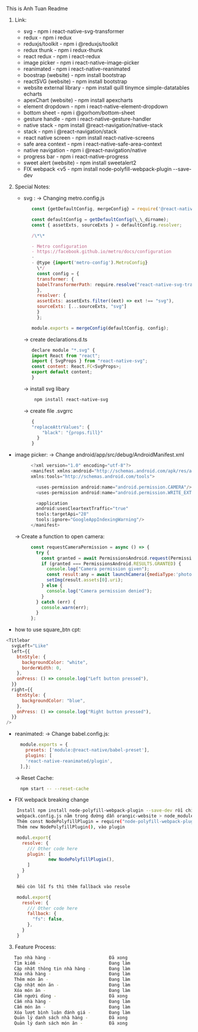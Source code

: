 This is Anh Tuan Readme

1. Link:

   - svg - npm i react-native-svg-transformer
   - redux - npm i redux
   - reduxjs/toolkit -  npm i @reduxjs/toolkit
   - redux thunk - npm i redux-thunk
   - react redux - npm i react-redux
   - image picker - npm i react-native-image-picker
   - reanimated - npm i react-native-reanimated
   - boostrap (website) - npm install bootstrap
   - reactSVG (website) - npm install bootstrap
   - website external library - npm install quill tinymce simple-datatables echarts
   - apexChart (website) - npm install apexcharts
   - element dropdown - npm i react-native-element-dropdown
   - bottom sheet - npm i @gorhom/bottom-sheet
   - gesture handle - npm i react-native-gesture-handler
   - native stack - npm install @react-navigation/native-stack
   - stack - npm i @react-navigation/stack
   - react native screen - npm install react-native-screens
   - safe area context - npm i react-native-safe-area-context
   - native navigation - npm i @react-navigation/native
   - progress bar - npm i react-native-progress
   - sweet alert (website) - npm install sweetalert2
   - FIX webpack <v5 - npm install node-polyfill-webpack-plugin --save-dev



2. Special Notes:

   - svg :
     -> Changing metro.config.js

     ```js
        const {getDefaultConfig, mergeConfig} = require('@react-native/metro-config');

        const defaultConfig = getDefaultConfig(\_\_dirname);
        const { assetExts, sourceExts } = defaultConfig.resolver;

        /\*\*

        - Metro configuration
        - https://facebook.github.io/metro/docs/configuration
        -
        - @type {import('metro-config').MetroConfig}
          \*/
          const config = {
          transformer: {
          babelTransformerPath: require.resolve("react-native-svg-transformer")
          },
          resolver: {
          assetExts: assetExts.filter((ext) => ext !== "svg"),
          sourceExts: [...sourceExts, "svg"]
          }
          };

        module.exports = mergeConfig(defaultConfig, config);
     ```

     -> create declarations.d.ts

     ```js
        declare module "*.svg" {
        import React from "react";
        import { SvgProps } from "react-native-svg";
        const content: React.FC<SvgProps>;
        export default content;
        }
     ```

     -> install svg libary

     ```sh
         npm install react-native-svg
     ```

     -> create file .svgrrc

     ```js
        {
        "replaceAttrValues": {
            "black": "{props.fill}"
          }
        }
     ```

  - image picker:
    -> Change android/app/src/debug/AndroidManifest.xml

    ```js
          <?xml version="1.0" encoding="utf-8"?>
          <manifest xmlns:android="http://schemas.android.com/apk/res/android"
          xmlns:tools="http://schemas.android.com/tools">
    
            <uses-permission android:name="android.permission.CAMERA"/>
            <uses-permission android:name="android.permission.WRITE_EXTERNAL_STORAGE"/>

            <application
            android:usesCleartextTraffic="true"
            tools:targetApi="28"
            tools:ignore="GoogleAppIndexingWarning"/>
          </manifest>

    ```

    -> Create a function to open camera:

    ```js
          const requestCameraPermission = async () => {
            try {
              const granted = await PermissionsAndroid.request(PermissionsAndroid.PERMISSIONS.CAMERA);
              if (granted === PermissionsAndroid.RESULTS.GRANTED) {
                console.log("Camera permission given");
                const result:any = await launchCamera({mediaType:'photo',cameraType:'front'})
                setImg(result.assets[0].uri);
              } else {
                console.log("Camera permission denied");
              }
            } catch (err) {
              console.warn(err);
            }
          };
    ```

   - how to use square_btn cpt:

   ```js
   <Titlebar
     svgLeft="Like"
     left={{
       btnStyle: {
         backgroundColor: "white",
         borderWidth: 0,
       },
       onPress: () => console.log("Left button pressed"),
     }}
     right={{
       btnStyle: {
         backgroundColor: "blue",
       },
       onPress: () => console.log("Right button pressed"),
     }}
   />
   ```

  - reanimated:
    -> Change babel.config.js:

    ```js
      module.exports = {
        presets: ['module:@react-native/babel-preset'],
        plugins: [
        'react-native-reanimated/plugin',
      ],};
    ```

    -> Reset Cache:

    ```sh
      npm start -- --reset-cache
    ```

  - FIX webpack breaking change

  ```sh
      Install npm install node-polyfill-webpack-plugin --save-dev rồi chỉnh sửa file webpack.config.js
      webpack.config.js nằm trong đường dẫn orangic-website > node_modules > react-scripts > config > webpack.config.js 
      Thêm const NodePolyfillPlugin = require("node-polyfill-webpack-plugin"); vào webpack.config.js
      Thêm new NodePolyfillPlugin(), vào plugin
  ```
  ```js
      modul.export{
        resolve: {
          /// Other code here
          plugin: [
                  new NodePolyfillPlugin(),
          ]
        }
      }
  ```
  ```sh
      Nếu còn lỗi fs thì thêm fallback vào resole
  ```
  ```js
      modul.export{
        resolve: {
          /// Other code here
          fallback: {
            "fs": false,
          },
        }
      }
  ```


3. Feature Process:

```sh
   Tạo nhà hàng -                      Đã xong
   Tìm kiếm -                          Đang làm
   Cập nhật thông tin nhà hàng -       Đang làm
   Xóa nhà hàng -                      Đang làm
   Thêm món ăn -                       Đang làm
   Cập nhật món ăn -                   Đang làm
   Xóa món ăn -                        Đang làm
   Cấm người dùng -                    Đã xong
   Cấm nhà hàng -                      Đang làm
   Cấm món ăn -                        Đang làm
   Xóa lượt bình luận đánh giá -       Đang làm
   Quản lý danh sách nhà hàng -        Đã xong
   Quản lý danh sách món ăn -          Đã xong
```
